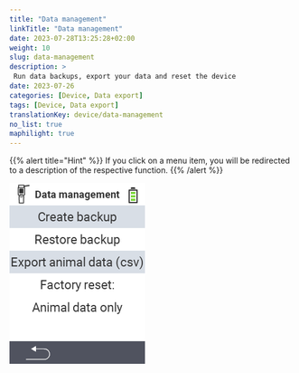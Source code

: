 ```yaml
---
title: "Data management"
linkTitle: "Data management"
date: 2023-07-28T13:25:28+02:00
weight: 10
slug: data-management
description: >
 Run data backups, export your data and reset the device
date: 2023-07-26
categories: [Device, Data export]
tags: [Device, Data export]
translationKey: device/data-management
no_list: true
maphilight: true
---
```

{{% alert title="Hint" %}}
If you click on a menu item, you will be redirected to a description of the respective function.
{{% /alert %}}

<img src="menu.png" alt="VitalControl Data management" title="Data management" usemap="#workmap" class="maphilight" />

<map name="workmap">
  <area shape="rect" coords="2,40,238,80" alt="Create backup" title="The instructions for creating a backup can be found here&#10;Mouse click: open documentation" href="/en/docs/backup/backup/">
  <area shape="rect" coords="2,80,238,120" alt="Restore backup" title="The instructions for restore a backup can be found here&#10;Mouse click: open documentation" href="/en/docs/backup/restore/">
  <area shape="rect" coords="2,120,238,160" alt="Export animal data" title="All information and instructions for exporting animal data can be found here&#10;Mouse click: open documentation" href="/en/docs/data-export/usb-drive/">
  <area shape="rect" coords="2,160,238,240" alt="Factory reset" title="All information and instructions for resetting the device and the animal data can be found here&#10;Mouse click: open documentation" href="/docs/reset/">
</map>
